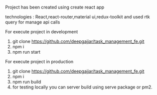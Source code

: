 Project has been created using create react app

technologies : 
React,react-router,material ui,redux-toolkit and used rtk query for manage api calls

For execute project in development 

1. git clone https://github.com/deepgajjar/task_management_fe.git
2. npm i 
3. npm run start

For execute project in production

1. git clone https://github.com/deepgajjar/task_management_fe.git
2. npm i 
3. npm run build
4. for testing locally you can server build using serve package or pm2.